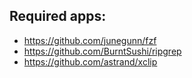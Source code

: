 ## Required apps:
- https://github.com/junegunn/fzf
- https://github.com/BurntSushi/ripgrep
- https://github.com/astrand/xclip

